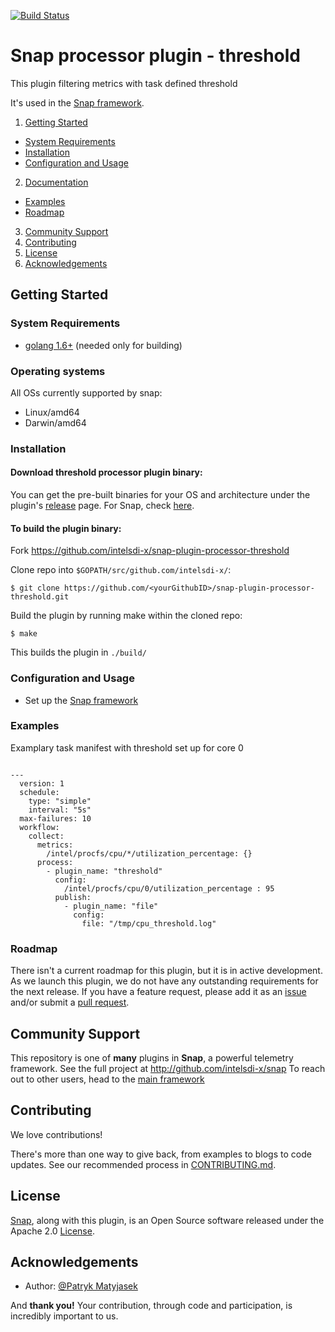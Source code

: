 [![Build Status](https://travis-ci.org/intelsdi-x/snap-plugin-processor-threshold.svg?branch=master)](https://travis-ci.org/intelsdi-x/snap-plugin-processor-threshold)

# Snap processor plugin - threshold
This plugin filtering metrics with task defined threshold

It's used in the [Snap framework](http://github.com:intelsdi-x/snap).

1. [Getting Started](#getting-started)
  * [System Requirements](#system-requirements)
  * [Installation](#installation)
  * [Configuration and Usage](#configuration-and-usage)
2. [Documentation](#documentation)
  * [Examples](#examples)
  * [Roadmap](#roadmap)
3. [Community Support](#community-support)
4. [Contributing](#contributing)
5. [License](#license-and-authors)
6. [Acknowledgements](#acknowledgements)

## Getting Started
### System Requirements 
* [golang 1.6+](https://golang.org/dl/) (needed only for building)

### Operating systems
All OSs currently supported by snap:
* Linux/amd64
* Darwin/amd64

### Installation
#### Download threshold processor plugin binary:
You can get the pre-built binaries for your OS and architecture under the plugin's [release](https://github.com/intelsdi-x/snap-plugin-processor-threshold/releases) page.  For Snap, check [here](https://github.com/intelsdi-x/snap/releases).


#### To build the plugin binary:
Fork https://github.com/intelsdi-x/snap-plugin-processor-threshold

Clone repo into `$GOPATH/src/github.com/intelsdi-x/`:

```
$ git clone https://github.com/<yourGithubID>/snap-plugin-processor-threshold.git
```

Build the plugin by running make within the cloned repo:
```
$ make
```
This builds the plugin in `./build/`

### Configuration and Usage
* Set up the [Snap framework](https://github.com/intelsdi-x/snap/blob/master/README.md#getting-started)

### Examples
Examplary task manifest with threshold set up for core 0

```

---
  version: 1
  schedule:
    type: "simple"
    interval: "5s"
  max-failures: 10
  workflow:
    collect:
      metrics:
        /intel/procfs/cpu/*/utilization_percentage: {}
      process:
        - plugin_name: "threshold"
          config:
            /intel/procfs/cpu/0/utilization_percentage : 95
          publish:
            - plugin_name: "file"
              config:
                file: "/tmp/cpu_threshold.log"
```

### Roadmap
There isn't a current roadmap for this plugin, but it is in active development. As we launch this plugin, we do not have any outstanding requirements for the next release. If you have a feature request, please add it as an [issue](https://github.com/intelsdi-x/snap-plugin-processor-threshold/issues/new) and/or submit a [pull request](https://github.com/intelsdi-x/snap-plugin-processor-threshold/pulls).

## Community Support
This repository is one of **many** plugins in **Snap**, a powerful telemetry framework. See the full project at http://github.com/intelsdi-x/snap To reach out to other users, head to the [main framework](https://github.com/intelsdi-x/snap#community-support)

## Contributing
We love contributions!

There's more than one way to give back, from examples to blogs to code updates. See our recommended process in [CONTRIBUTING.md](CONTRIBUTING.md).

## License
[Snap](http://github.com:intelsdi-x/snap), along with this plugin, is an Open Source software released under the Apache 2.0 [License](LICENSE).

## Acknowledgements
* Author: [@Patryk Matyjasek](https://github.com/PatrykMatyjasek/)

And **thank you!** Your contribution, through code and participation, is incredibly important to us.
